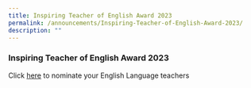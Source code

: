 ```yaml
---
title: Inspiring Teacher of English Award 2023
permalink: /announcements/Inspiring-Teacher-of-English-Award-2023/
description: ""
---
```



### Inspiring Teacher of English Award 2023

Click [here](www.goodenglish.org.sg) to nominate your English Language teachers